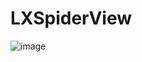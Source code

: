 # LXSpiderView
![image](https://github.com/xl20071926/LXSpiderView/blob/master/LXSpiderViewDemo.gif)
